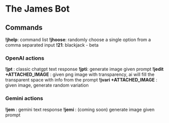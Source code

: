 # The James Bot

## Commands
**!jhelp**: command list
**!jhoose**: randomly choose a single option from a comma separated input
**!21**: blackjack - beta
### OpenAI actions
**!jpt <prompt>** : classic chatgpt text response
**!jpti**: generate image given prompt
**!jedit <prompt> +ATTACHED_IMAGE** : given png image with transparency, ai will fill the transparent space with info from the prompt
**!jvari +ATTACHED_IMAGE** : given image, generate random variation
### Gemini actions
**!jem <prompt>** : gemini text response
**!jemi <prompt>** : (coming soon) generate image given prompt